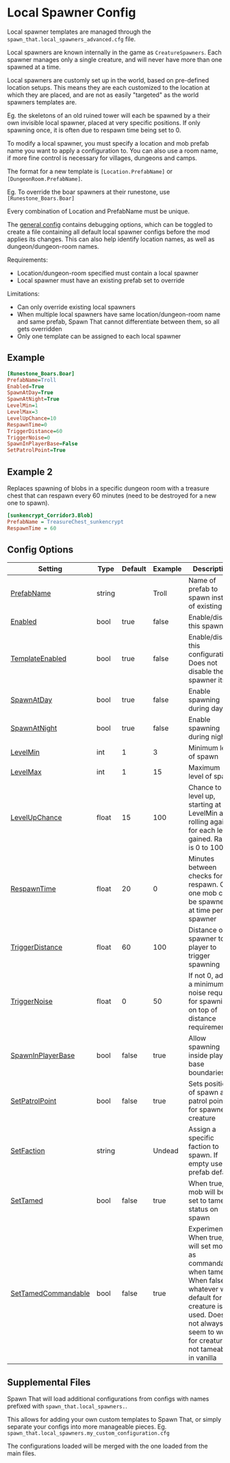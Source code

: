 # Local Spawner Config

Local spawner templates are managed through the `spawn_that.local_spawners_advanced.cfg` file.

Local spawners are known internally in the game as `CreatureSpawners`.
Each spawner manages only a single creature, and will never have more than one spawned at a time.

Local spawners are customly set up in the world, based on pre-defined location setups. This means they are each customized to the location at which they are placed, and are not as easily "targeted" as the world spawners templates are. 

Eg. the skeletons of an old ruined tower will each be spawned by a their own invisible local spawner, placed at very specific positions. If only spawning once, it is often due to respawn time being set to 0.

To modify a local spawner, you must specify a location and mob prefab name you want to apply a configuration to.
You can also use a room name, if more fine control is necessary for villages, dungeons and camps.

The format for a new template is `[Location.PrefabName]` or `[DungeonRoom.PrefabName]`. 

Eg.
To override the boar spawners at their runestone, use 
`[Runestone_Boars.Boar]`

Every combination of Location and PrefabName must be unique.

The [general config](General-Config) contains debugging options, which can be toggled to create a file containing all default local spawner configs before the mod applies its changes.
This can also help identify location names, as well as dungeon/dungeon-room names.

Requirements:
- Location/dungeon-room specified must contain a local spawner
- Local spawner must have an existing prefab set to override

Limitations:
- Can only override existing local spawners
- When multiple local spawners have same location/dungeon-room name and same prefab, Spawn That cannot differentiate between them, so all gets overridden
- Only one template can be assigned to each local spawner

## Example 
``` INI
[Runestone_Boars.Boar]
PrefabName=Troll
Enabled=True
SpawnAtDay=True
SpawnAtNight=True
LevelMin=1
LevelMax=3
LevelUpChance=10
RespawnTime=0
TriggerDistance=60
TriggerNoise=0
SpawnInPlayerBase=False
SetPatrolPoint=True
```

## Example 2
Replaces spawning of blobs in a specific dungeon room with a treasure chest that can respawn every 60 minutes (need to be destroyed for a new one to spawn).

``` INI
[sunkencrypt_Corridor3.Blob]
PrefabName = TreasureChest_sunkencrypt
RespawnTime = 60
```

## Config Options

| Setting | Type | Default | Example | Description |
| --- | --- | --- | --- | --- |
| [PrefabName](#config-options-PrefabName) | string | | Troll | Name of prefab to spawn instead of existing |
| [Enabled](#config-options-Enabled) | bool | true | false | Enable/disable this spawner |
| [TemplateEnabled](#config-options-TemplateEnabled) | bool | true | false | Enable/disable this configuration. Does not disable the spawner itself |
| [SpawnAtDay](#config-options-SpawnAtDay) | bool | true | false | Enable spawning during day. |
| [SpawnAtNight](#config-options-SpawnAtNight) | bool | true | false | Enable spawning during night. |
| [LevelMin](#config-options-LevelMin) | int | 1 | 3 | Minimum level of spawn |
| [LevelMax](#config-options-LevelMax) | int | 1 | 15 | Maximum level of spawn |
| [LevelUpChance](#config-options-LevelUpChance) | float | 15 | 100 | Chance to level up, starting at LevelMin and rolling again for each level gained. Range is 0 to 100 |
| [RespawnTime](#config-options-RespawnTime) | float | 20 | 0 | Minutes between checks for respawn. Only one mob can be spawned at time per spawner |
| [TriggerDistance](#config-options-TriggerDistance) | float | 60 | 100 | Distance of spawner to player to trigger spawning |
| [TriggerNoise](#config-options-TriggerNoise) | float | 0 | 50 | If not 0, adds a minimum noise required for spawning, on top of distance requirement |
| [SpawnInPlayerBase](#config-options-SpawnInPlayerBase) | bool | false | true | Allow spawning inside player base boundaries |
| [SetPatrolPoint](#config-options-SetPatrolPoint) | bool | false | true | Sets position of spawn as patrol point for spawned creature |
| [SetFaction](#config-options-SetFaction) | string | | Undead | Assign a specific faction to spawn. If empty uses prefab default |
| [SetTamed](#config-options-SetTamed) | bool | false | true | When true, mob will be set to tamed status on spawn |
| [SetTamedCommandable](#config-options-SetTamedCommandable) | bool | false | true | Experimental. When true, will set mob as commandable when tamed. When false, whatever was default for the creature is used. Does not always seem to work for creatures not tameable in vanilla |

## Supplemental Files

Spawn That will load additional configurations from configs with names prefixed with `spawn_that.local_spawners.`.

This allows for adding your own custom templates to Spawn That, or simply separate your configs into more manageable pieces.
Eg. `spawn_that.local_spawners.my_custom_configuration.cfg`

The configurations loaded will be merged with the one loaded from the main files.